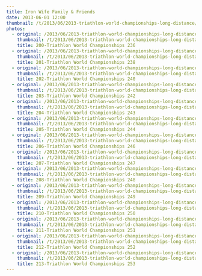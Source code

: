 ```yaml
---
title: Iron Wife Family & Friends
date: 2013-06-01 12:00
thumbnail: /t/2013/06/2013-triathlon-world-championships-long-distance/iron-wife-family-friends/200-triathlon-world-championships-236.jpg
photos:
  - original: /2013/06/2013-triathlon-world-championships-long-distance/iron-wife-family-friends/200-triathlon-world-championships-236.jpg
    thumbnail: /t/2013/06/2013-triathlon-world-championships-long-distance/iron-wife-family-friends/200-triathlon-world-championships-236.jpg
    title: 200-Triathlon World Championships 236
  - original: /2013/06/2013-triathlon-world-championships-long-distance/iron-wife-family-friends/201-triathlon-world-championships-238.jpg
    thumbnail: /t/2013/06/2013-triathlon-world-championships-long-distance/iron-wife-family-friends/201-triathlon-world-championships-238.jpg
    title: 201-Triathlon World Championships 238
  - original: /2013/06/2013-triathlon-world-championships-long-distance/iron-wife-family-friends/202-triathlon-world-championships-240.jpg
    thumbnail: /t/2013/06/2013-triathlon-world-championships-long-distance/iron-wife-family-friends/202-triathlon-world-championships-240.jpg
    title: 202-Triathlon World Championships 240
  - original: /2013/06/2013-triathlon-world-championships-long-distance/iron-wife-family-friends/203-triathlon-world-championships-242.jpg
    thumbnail: /t/2013/06/2013-triathlon-world-championships-long-distance/iron-wife-family-friends/203-triathlon-world-championships-242.jpg
    title: 203-Triathlon World Championships 242
  - original: /2013/06/2013-triathlon-world-championships-long-distance/iron-wife-family-friends/204-triathlon-world-championships-243.jpg
    thumbnail: /t/2013/06/2013-triathlon-world-championships-long-distance/iron-wife-family-friends/204-triathlon-world-championships-243.jpg
    title: 204-Triathlon World Championships 243
  - original: /2013/06/2013-triathlon-world-championships-long-distance/iron-wife-family-friends/205-triathlon-world-championships-244.jpg
    thumbnail: /t/2013/06/2013-triathlon-world-championships-long-distance/iron-wife-family-friends/205-triathlon-world-championships-244.jpg
    title: 205-Triathlon World Championships 244
  - original: /2013/06/2013-triathlon-world-championships-long-distance/iron-wife-family-friends/206-triathlon-world-championships-246.jpg
    thumbnail: /t/2013/06/2013-triathlon-world-championships-long-distance/iron-wife-family-friends/206-triathlon-world-championships-246.jpg
    title: 206-Triathlon World Championships 246
  - original: /2013/06/2013-triathlon-world-championships-long-distance/iron-wife-family-friends/207-triathlon-world-championships-247.jpg
    thumbnail: /t/2013/06/2013-triathlon-world-championships-long-distance/iron-wife-family-friends/207-triathlon-world-championships-247.jpg
    title: 207-Triathlon World Championships 247
  - original: /2013/06/2013-triathlon-world-championships-long-distance/iron-wife-family-friends/208-triathlon-world-championships-248.jpg
    thumbnail: /t/2013/06/2013-triathlon-world-championships-long-distance/iron-wife-family-friends/208-triathlon-world-championships-248.jpg
    title: 208-Triathlon World Championships 248
  - original: /2013/06/2013-triathlon-world-championships-long-distance/iron-wife-family-friends/209-triathlon-world-championships-249.jpg
    thumbnail: /t/2013/06/2013-triathlon-world-championships-long-distance/iron-wife-family-friends/209-triathlon-world-championships-249.jpg
    title: 209-Triathlon World Championships 249
  - original: /2013/06/2013-triathlon-world-championships-long-distance/iron-wife-family-friends/210-triathlon-world-championships-250.jpg
    thumbnail: /t/2013/06/2013-triathlon-world-championships-long-distance/iron-wife-family-friends/210-triathlon-world-championships-250.jpg
    title: 210-Triathlon World Championships 250
  - original: /2013/06/2013-triathlon-world-championships-long-distance/iron-wife-family-friends/211-triathlon-world-championships-251.jpg
    thumbnail: /t/2013/06/2013-triathlon-world-championships-long-distance/iron-wife-family-friends/211-triathlon-world-championships-251.jpg
    title: 211-Triathlon World Championships 251
  - original: /2013/06/2013-triathlon-world-championships-long-distance/iron-wife-family-friends/212-triathlon-world-championships-252.jpg
    thumbnail: /t/2013/06/2013-triathlon-world-championships-long-distance/iron-wife-family-friends/212-triathlon-world-championships-252.jpg
    title: 212-Triathlon World Championships 252
  - original: /2013/06/2013-triathlon-world-championships-long-distance/iron-wife-family-friends/213-triathlon-world-championships-253.jpg
    thumbnail: /t/2013/06/2013-triathlon-world-championships-long-distance/iron-wife-family-friends/213-triathlon-world-championships-253.jpg
    title: 213-Triathlon World Championships 253
---
```


